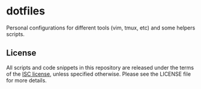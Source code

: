# dotfiles

Personal configurations for different tools (vim, tmux, etc) and some helpers scripts.

## License

All scripts and code snippets in this repository are released under the terms of the
[ISC license](https://opensource.org/licenses/ISC), unless specified otherwise.
Please see the LICENSE file for more details.
